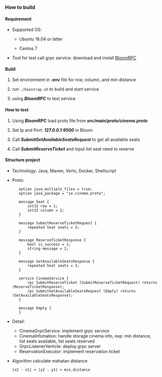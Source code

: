 ### How to build

#### Requirement

* Supported OS:

    * Ubuntu 16.04 or latter
    
    * Centos 7
    
* Tool for test call grpc service: download and install [BloomRPC](https://github.com/uw-labs/bloomrpc/releases)

#### Build

1. Set environment in **.env** file for row, column, and min distance

2. run ```./boostrap.sh``` to build and start service

3. using ***BloomRPC*** to test service

#### How to test
1. Using **BloomRPC** load proto file from ***src/main/proto/cinema.proto***

2. Set Ip and Port: ***127.0.0.1:9500*** in Bloom

3. Call ***SubmitGetAvailableSeatsRequest*** to get all available seats

4. Call ***SubmitReserveTicket*** and input list seat need to reserve

#### Structure project

* Technology: Java, Maven, Vertx, Docker, Shellscript

* Proto:

    ```syntax = "proto3";
       option java_multiple_files = true;
       option java_package = "io.cinema.proto";
       
       message Seat {
           int32 row = 1;
           int32 column = 2;
       }
       
       message SubmitReserveTicketRequest {
           repeated Seat seats = 2;
       }
       
       message ReserveTicketResponse {
           bool is_success = 1;
           string message = 2;
       }
       
       message GetAvailableSeatsResponse {
           repeated Seat seats = 1;
       }
       
       service CinemaService {
           rpc SubmitReserveTicket (SubmitReserveTicketRequest) returns (ReserveTicketResponse);
           rpc SubmitGetAvailableSeatsRequest (Empty) returns (GetAvailableSeatsResponse);
       }
       
       message Empty {
       }
    ```

* Detail:
    * CinemaGrpcService: implement grpc service
    * CinemaInfomation: handle storage cinema info, exp: min distance, list seats available, list seats reserved
    * GrpcListenerVerticle: deploy grpc server
    * ReservationExecutor: implement reservation ticket
    
* Algorithm calculate mahatan distance

    ```|x2 - x1| + |y2 - y1| > min_distance```